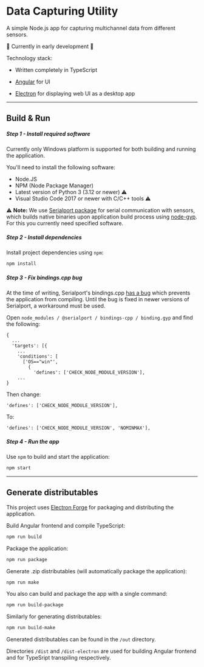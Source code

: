 # Data Capturing Utility

A simple Node.js app for capturing multichannel data from different sensors. 

🚧 Currently in early development 🚧

Technology stack:
* Written completely in TypeScript
* [Angular](https://angular.dev/) for UI

* [Electron](https://www.electronjs.org/) for displaying web UI as a desktop app

---

## Build & Run

##### Step 1 - Install required software

Currently only Windows platform is supported for both building and running the application.

You'll need to install the following software:

- Node.JS
- NPM (Node Package Manager)
- Latest version of Python 3 (3.12 or newer) ⚠️
- Visual Studio Code 2017 or newer with C/C++ tools ⚠️

⚠️ **Note:** We use [Serialport package](https://github.com/serialport/node-serialport) for serial communication with sensors, which builds native binaries upon application build process using [node-gyp](https://github.com/nodejs/node-gyp). For this you currently need specified software.

##### Step 2 - Install dependencies

Install project dependencies using `npm`:

```bash
npm install
```

##### Step 3 - Fix bindings.cpp bug

At the time of writing, Serialport's bindings.cpp [has a bug](https://github.com/serialport/node-serialport/issues/2957) which prevents the application from compiling. Until the bug is fixed in newer versions of Serialport, a workaround must be used.

Open `node_modules / @serialport / bindings-cpp / binding.gyp` and find the following:

```
{
  ...
  'targets': [{
    ...
    'conditions': [
      ['OS=="win"',
        {
          'defines': ['CHECK_NODE_MODULE_VERSION'],
    ...
}

```

Then change:

```
'defines': ['CHECK_NODE_MODULE_VERSION'],
```

To:

```
'defines': ['CHECK_NODE_MODULE_VERSION', 'NOMINMAX'],
```

##### Step 4 - Run the app

Use `npm` to build and start the application:

```bash
npm start
```
---

## Generate distributables

This project uses [Electron Forge](https://www.electronforge.io/) for packaging and distributing the application.

Build Angular frontend and compile TypeScript:
```bash
npm run build
```

Package the application:
```bash
npm run package
```

Generate .zip distributables (will automatically package the application):
```bash
npm run make
```

You also can build and package the app with a single command:
```bash
npm run build-package
```

Similarly for generating distributables:
```bash
npm run build-make
```

Generated distributables can be found in the `/out` directory.

Directories `/dist` and `/dist-electron` are used for building Angular frontend and for TypeSript transpiling respectively.
